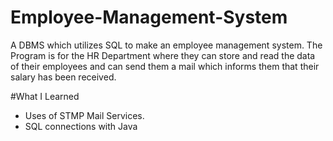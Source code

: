 # Employee-Management-System
A DBMS which utilizes SQL to make an employee management system. The Program is for the HR Department where they can store and read the data of their employees and can send them a mail which informs them that their salary has been received.

#What I Learned

  * Uses of STMP Mail Services.
  * SQL connections with Java
 
